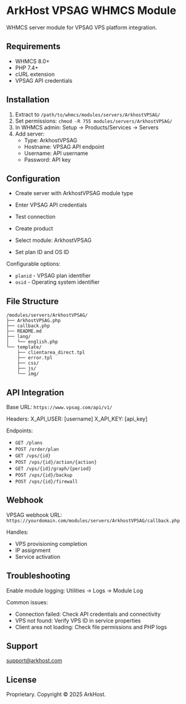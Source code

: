 # ArkHost VPSAG WHMCS Module

WHMCS server module for VPSAG VPS platform integration.

## Requirements

- WHMCS 8.0+
- PHP 7.4+
- cURL extension
- VPSAG API credentials

## Installation

1. Extract to `/path/to/whmcs/modules/servers/ArkhostVPSAG/`
2. Set permissions: `chmod -R 755 modules/servers/ArkhostVPSAG/`
3. In WHMCS admin: Setup → Products/Services → Servers
4. Add server:
   - Type: ArkhostVPSAG
   - Hostname: VPSAG API endpoint
   - Username: API username
   - Password: API key

## Configuration

- Create server with ArkhostVPSAG module type
- Enter VPSAG API credentials
- Test connection

- Create product
- Select module: ArkhostVPSAG
- Set plan ID and OS ID

Configurable options:
- `planid` - VPSAG plan identifier
- `osid` - Operating system identifier

## File Structure

```
/modules/servers/ArkhostVPSAG/
├── ArkhostVPSAG.php
├── callback.php
├── README.md
├── lang/
│   └── english.php
└── template/
    ├── clientarea_direct.tpl
    ├── error.tpl
    ├── css/
    ├── js/
    └── img/
```

## API Integration

Base URL: `https://www.vpsag.com/api/v1/`

Headers:
X_API_USER: [username]
X_API_KEY: [api_key]


Endpoints:
- `GET /plans`
- `POST /order/plan`
- `GET /vps/{id}`
- `POST /vps/{id}/action/{action}`
- `GET /vps/{id}/graph/{period}`
- `POST /vps/{id}/backup`
- `POST /vps/{id}/firewall`

## Webhook

VPSAG webhook URL:  
`https://yourdomain.com/modules/servers/ArkhostVPSAG/callback.php`

Handles:
- VPS provisioning completion
- IP assignment
- Service activation

## Troubleshooting

Enable module logging: Utilities → Logs → Module Log

Common issues:
- Connection failed: Check API credentials and connectivity
- VPS not found: Verify VPS ID in service properties
- Client area not loading: Check file permissions and PHP logs

## Support

support@arkhost.com

## License

Proprietary. Copyright © 2025 ArkHost.
